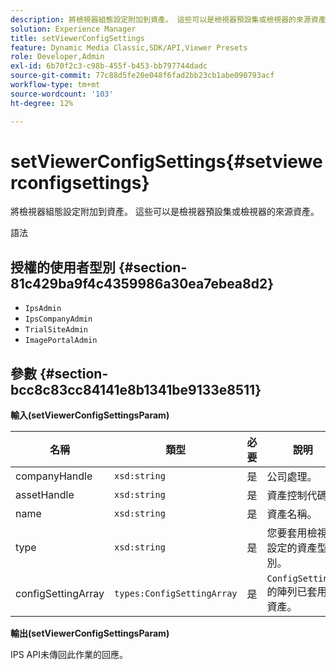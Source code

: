 ```yaml
---
description: 將檢視器組態設定附加到資產。 這些可以是檢視器預設集或檢視器的來源資產。
solution: Experience Manager
title: setViewerConfigSettings
feature: Dynamic Media Classic,SDK/API,Viewer Presets
role: Developer,Admin
exl-id: 6b70f2c3-c98b-455f-b453-bb797744dadc
source-git-commit: 77c88d5fe20e048f6fad2bb23cb1abe090793acf
workflow-type: tm+mt
source-wordcount: '103'
ht-degree: 12%

---
```


# setViewerConfigSettings{#setviewerconfigsettings}

將檢視器組態設定附加到資產。 這些可以是檢視器預設集或檢視器的來源資產。

語法

## 授權的使用者型別 {#section-81c429ba9f4c4359986a30ea7ebea8d2}

* `IpsAdmin`
* `IpsCompanyAdmin`
* `TrialSiteAdmin`
* `ImagePortalAdmin`

## 參數 {#section-bcc8c83cc84141e8b1341be9133e8511}

**輸入(setViewerConfigSettingsParam)**

| 名稱 | 類型 | 必要 | 說明 |
|---|---|---|---|
| companyHandle | `xsd:string` | 是 | 公司處理。 |
| assetHandle | `xsd:string` | 是 | 資產控制代碼。 |
| name | `xsd:string` | 是 | 資產名稱。 |
| type | `xsd:string` | 是 | 您要套用檢視器設定的資產型別。 |
| configSettingArray | `types:ConfigSettingArray` | 是 | `ConfigSettings`的陣列已套用至資產。 |

**輸出(setViewerConfigSettingsParam)**

IPS API未傳回此作業的回應。
